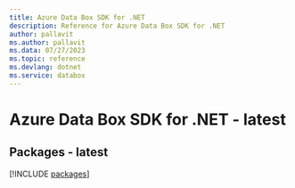 ```yaml
---
title: Azure Data Box SDK for .NET
description: Reference for Azure Data Box SDK for .NET
author: pallavit
ms.author: pallavit
ms.data: 07/27/2023
ms.topic: reference
ms.devlang: dotnet
ms.service: databox
---
```

# Azure Data Box SDK for .NET - latest
## Packages - latest
[!INCLUDE [packages](data-box-index.md)]